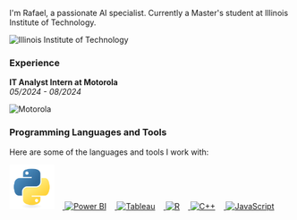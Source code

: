 

I'm Rafael, a passionate AI specialist. Currently a Master's student at Illinois Institute of Technology.

<p align="left">
  <img src="https://www.iit.edu/sites/default/files/styles/large/public/2020-01/Logo-iit.png?itok=5eZMxj6Q" alt="Illinois Institute of Technology" width="100" height="100" style="margin-right: 15px;" />
</p>

### Experience

**IT Analyst Intern at Motorola**  
*05/2024 - 08/2024*  
<p align="left">
  <img src="https://upload.wikimedia.org/wikipedia/commons/thumb/c/c2/Motorola_logo.svg/512px-Motorola_logo.svg.png" alt="Motorola" width="100" height="100" style="margin-right: 15px;" />
</p>

### Programming Languages and Tools

Here are some of the languages and tools I work with:

<p align="left">
  <a href="https://www.python.org/" target="_blank" rel="noreferrer">
    <img src="https://raw.githubusercontent.com/devicons/devicon/master/icons/python/python-original.svg" alt="Python" width="80" height="80" style="margin-right: 15px;" />
  </a>
  <a href="https://powerbi.microsoft.com/" target="_blank" rel="noreferrer">
    <img src="https://cdn.worldvectorlogo.com/logos/power-bi.svg" alt="Power BI" width="80" height="80" style="margin-right: 15px;" />
  </a>
  <a href="https://www.tableau.com/" target="_blank" rel="noreferrer">
    <img src="https://cdn.worldvectorlogo.com/logos/tableau-software.svg" alt="Tableau" width="80" height="80" style="margin-right: 15px;" />
  </a>
  <a href="https://www.r-project.org/" target="_blank" rel="noreferrer">
    <img src="https://www.r-project.org/logo/Rlogo.png" alt="R" width="80" height="80" style="margin-right: 15px;" />
  </a>
  <a href="https://isocpp.org/" target="_blank" rel="noreferrer">
    <img src="https://cdn.worldvectorlogo.com/logos/c.svg" alt="C++" width="80" height="80" style="margin-right: 15px;" />
  </a>
  <a href="https://www.javascript.com/" target="_blank" rel="noreferrer">
    <img src="https://upload.wikimedia.org/wikipedia/commons/6/6a/JavaScript-logo.png" alt="JavaScript" width="80" height="80" style="margin-right: 15px;" />
  </a>
</p>

